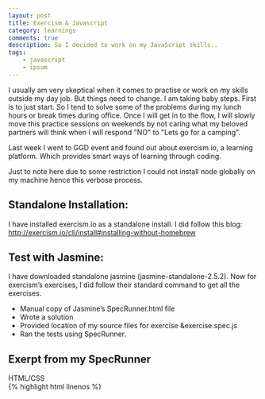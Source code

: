 ```yaml
---
layout: post
title: Exercism & Javascript
category: learnings
comments: true
description: So I decided to work on my JavaScript skills..
tags:
    - javascript
    - ipsum
---
```


I usually am very skeptical when it comes to practise or work on my skills outside my day job. But things need to change. I am taking baby steps. First is to just start. So I tend to solve some of the problems during my lunch hours or break times during office. Once I will get in to the flow, I will slowly move this practice sessions on weekends by not caring what my beloved partners will think when I will respond "NO" to "Lets go for a camping". 

Last week I went to GGD event and found out about exercism.io, a learning platform. Which provides smart ways of learning through coding.

Just to note here due to some restriction I could not install node globally
on my machine hence this verbose process.

## Standalone Installation:

I have installed exercism.io as a standalone install. I did follow this blog: http://exercism.io/cli/install#installing-without-homebrew

## Test with Jasmine:

I have downloaded standalone jasmine (jasmine-standalone-2.5.2). 
Now for exercism’s exercises, I did follow their standard command to get all the exercises. 
<ul>
    <li>Manual copy of Jasmine’s SpecRunner.html file</li>
    <li>Wrote a solution</li>
    <li>Provided location of my source files for exercise &exercise.spec.js</li>
    <li>Ran the tests using SpecRunner.</li>
</ul>

## Exerpt from my SpecRunner
<div class="env-header">HTML/CSS</div>
{% highlight html linenos %}
<!DOCTYPE html>
<html>
<head>
  <meta charset="utf-8">
  <title>Jasmine Spec Runner v2.5.2</title>
  <link rel="shortcut icon" type="image/png" href="/Users/saraht/exercism/jasmine/lib/jasmine-2.5.2/jasmine_favicon.png">
  <link rel="stylesheet" href="/Users/saraht/exercism/jasmine/lib/jasmine-2.5.2/jasmine.css">

  <script src="/Users/saraht/exercism/jasmine/lib/jasmine-2.5.2/jasmine.js"></script>
  <script src="/Users/saraht/exercism/jasmine/lib//jasmine-2.5.2/jasmine-html.js"></script>
  <script src="/Users/saraht/exercism/jasmine/lib//jasmine-2.5.2/boot.js"></script>

  <!-- include source files here... 
   <script src="exercise.js"></script>
    
  <!-- include spec files here...
   <script src="exercise.spec.js"></script>
</head>

<body>
</body>
</html>
 
{% endhighlight %}
<br/>
